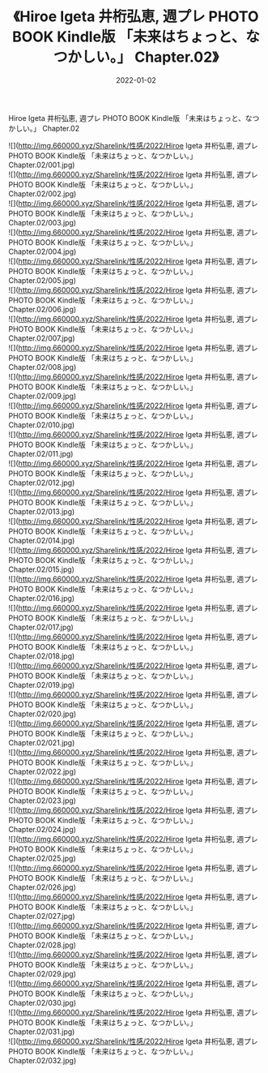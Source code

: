 ﻿---
layout: post
title:  《Hiroe Igeta 井桁弘恵, 週プレ PHOTO BOOK Kindle版 「未来はちょっと、なつかしい。」 Chapter.02》
date:   2022-01-02
img: http://img.660000.xyz/Sharelink/性感/2022/Hiroe Igeta 井桁弘恵, 週プレ PHOTO BOOK Kindle版 「未来はちょっと、なつかしい。」 Chapter.02/000.jpg
categories: [美女, 清纯, 唯美]
---

Hiroe Igeta 井桁弘恵, 週プレ PHOTO BOOK Kindle版 「未来はちょっと、なつかしい。」 Chapter.02

  ![](http://img.660000.xyz/Sharelink/性感/2022/Hiroe Igeta 井桁弘恵, 週プレ PHOTO BOOK Kindle版 「未来はちょっと、なつかしい。」 Chapter.02/001.jpg) <br> ![](http://img.660000.xyz/Sharelink/性感/2022/Hiroe Igeta 井桁弘恵, 週プレ PHOTO BOOK Kindle版 「未来はちょっと、なつかしい。」 Chapter.02/002.jpg) <br> ![](http://img.660000.xyz/Sharelink/性感/2022/Hiroe Igeta 井桁弘恵, 週プレ PHOTO BOOK Kindle版 「未来はちょっと、なつかしい。」 Chapter.02/003.jpg) <br> ![](http://img.660000.xyz/Sharelink/性感/2022/Hiroe Igeta 井桁弘恵, 週プレ PHOTO BOOK Kindle版 「未来はちょっと、なつかしい。」 Chapter.02/004.jpg) <br> ![](http://img.660000.xyz/Sharelink/性感/2022/Hiroe Igeta 井桁弘恵, 週プレ PHOTO BOOK Kindle版 「未来はちょっと、なつかしい。」 Chapter.02/005.jpg) <br> ![](http://img.660000.xyz/Sharelink/性感/2022/Hiroe Igeta 井桁弘恵, 週プレ PHOTO BOOK Kindle版 「未来はちょっと、なつかしい。」 Chapter.02/006.jpg) <br> ![](http://img.660000.xyz/Sharelink/性感/2022/Hiroe Igeta 井桁弘恵, 週プレ PHOTO BOOK Kindle版 「未来はちょっと、なつかしい。」 Chapter.02/007.jpg) <br> ![](http://img.660000.xyz/Sharelink/性感/2022/Hiroe Igeta 井桁弘恵, 週プレ PHOTO BOOK Kindle版 「未来はちょっと、なつかしい。」 Chapter.02/008.jpg) <br> ![](http://img.660000.xyz/Sharelink/性感/2022/Hiroe Igeta 井桁弘恵, 週プレ PHOTO BOOK Kindle版 「未来はちょっと、なつかしい。」 Chapter.02/009.jpg) <br> ![](http://img.660000.xyz/Sharelink/性感/2022/Hiroe Igeta 井桁弘恵, 週プレ PHOTO BOOK Kindle版 「未来はちょっと、なつかしい。」 Chapter.02/010.jpg) <br> ![](http://img.660000.xyz/Sharelink/性感/2022/Hiroe Igeta 井桁弘恵, 週プレ PHOTO BOOK Kindle版 「未来はちょっと、なつかしい。」 Chapter.02/011.jpg) <br> ![](http://img.660000.xyz/Sharelink/性感/2022/Hiroe Igeta 井桁弘恵, 週プレ PHOTO BOOK Kindle版 「未来はちょっと、なつかしい。」 Chapter.02/012.jpg) <br> ![](http://img.660000.xyz/Sharelink/性感/2022/Hiroe Igeta 井桁弘恵, 週プレ PHOTO BOOK Kindle版 「未来はちょっと、なつかしい。」 Chapter.02/013.jpg) <br> ![](http://img.660000.xyz/Sharelink/性感/2022/Hiroe Igeta 井桁弘恵, 週プレ PHOTO BOOK Kindle版 「未来はちょっと、なつかしい。」 Chapter.02/014.jpg) <br> ![](http://img.660000.xyz/Sharelink/性感/2022/Hiroe Igeta 井桁弘恵, 週プレ PHOTO BOOK Kindle版 「未来はちょっと、なつかしい。」 Chapter.02/015.jpg) <br> ![](http://img.660000.xyz/Sharelink/性感/2022/Hiroe Igeta 井桁弘恵, 週プレ PHOTO BOOK Kindle版 「未来はちょっと、なつかしい。」 Chapter.02/016.jpg) <br> ![](http://img.660000.xyz/Sharelink/性感/2022/Hiroe Igeta 井桁弘恵, 週プレ PHOTO BOOK Kindle版 「未来はちょっと、なつかしい。」 Chapter.02/017.jpg) <br> ![](http://img.660000.xyz/Sharelink/性感/2022/Hiroe Igeta 井桁弘恵, 週プレ PHOTO BOOK Kindle版 「未来はちょっと、なつかしい。」 Chapter.02/018.jpg) <br> ![](http://img.660000.xyz/Sharelink/性感/2022/Hiroe Igeta 井桁弘恵, 週プレ PHOTO BOOK Kindle版 「未来はちょっと、なつかしい。」 Chapter.02/019.jpg) <br> ![](http://img.660000.xyz/Sharelink/性感/2022/Hiroe Igeta 井桁弘恵, 週プレ PHOTO BOOK Kindle版 「未来はちょっと、なつかしい。」 Chapter.02/020.jpg) <br> ![](http://img.660000.xyz/Sharelink/性感/2022/Hiroe Igeta 井桁弘恵, 週プレ PHOTO BOOK Kindle版 「未来はちょっと、なつかしい。」 Chapter.02/021.jpg) <br> ![](http://img.660000.xyz/Sharelink/性感/2022/Hiroe Igeta 井桁弘恵, 週プレ PHOTO BOOK Kindle版 「未来はちょっと、なつかしい。」 Chapter.02/022.jpg) <br> ![](http://img.660000.xyz/Sharelink/性感/2022/Hiroe Igeta 井桁弘恵, 週プレ PHOTO BOOK Kindle版 「未来はちょっと、なつかしい。」 Chapter.02/023.jpg) <br> ![](http://img.660000.xyz/Sharelink/性感/2022/Hiroe Igeta 井桁弘恵, 週プレ PHOTO BOOK Kindle版 「未来はちょっと、なつかしい。」 Chapter.02/024.jpg) <br> ![](http://img.660000.xyz/Sharelink/性感/2022/Hiroe Igeta 井桁弘恵, 週プレ PHOTO BOOK Kindle版 「未来はちょっと、なつかしい。」 Chapter.02/025.jpg) <br> ![](http://img.660000.xyz/Sharelink/性感/2022/Hiroe Igeta 井桁弘恵, 週プレ PHOTO BOOK Kindle版 「未来はちょっと、なつかしい。」 Chapter.02/026.jpg) <br> ![](http://img.660000.xyz/Sharelink/性感/2022/Hiroe Igeta 井桁弘恵, 週プレ PHOTO BOOK Kindle版 「未来はちょっと、なつかしい。」 Chapter.02/027.jpg) <br> ![](http://img.660000.xyz/Sharelink/性感/2022/Hiroe Igeta 井桁弘恵, 週プレ PHOTO BOOK Kindle版 「未来はちょっと、なつかしい。」 Chapter.02/028.jpg) <br> ![](http://img.660000.xyz/Sharelink/性感/2022/Hiroe Igeta 井桁弘恵, 週プレ PHOTO BOOK Kindle版 「未来はちょっと、なつかしい。」 Chapter.02/029.jpg) <br> ![](http://img.660000.xyz/Sharelink/性感/2022/Hiroe Igeta 井桁弘恵, 週プレ PHOTO BOOK Kindle版 「未来はちょっと、なつかしい。」 Chapter.02/030.jpg) <br> ![](http://img.660000.xyz/Sharelink/性感/2022/Hiroe Igeta 井桁弘恵, 週プレ PHOTO BOOK Kindle版 「未来はちょっと、なつかしい。」 Chapter.02/031.jpg) <br> ![](http://img.660000.xyz/Sharelink/性感/2022/Hiroe Igeta 井桁弘恵, 週プレ PHOTO BOOK Kindle版 「未来はちょっと、なつかしい。」 Chapter.02/032.jpg) <br>